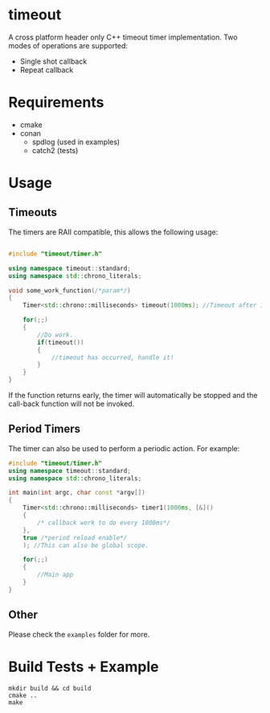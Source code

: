 # timeout
A cross platform header only C++ timeout timer implementation. Two modes of operations are supported:
* Single shot callback
* Repeat callback

# Requirements
* cmake
* conan
    - spdlog (used in examples)
    - catch2 (tests)

# Usage
## Timeouts
The timers are RAII compatible, this allows the following usage:
```C++

#include "timeout/timer.h"

using namespace timeout::standard;
using namespace std::chrono_literals;

void some_work_function(/*param*/)
{
    Timer<std::chrono::milliseconds> timeout(1000ms); //Timeout after 1s

    for(;;)
    {
        //Do work.
        if(timeout())
        {
            //timeout has occurred, handle it!
        }
    }
}

```
If the function returns early, the timer will automatically be stopped and the call-back function will not be invoked.

## Period Timers
The timer can also be used to perform a periodic action. For example:
```C++
#include "timeout/timer.h"
using namespace timeout::standard;
using namespace std::chrono_literals;

int main(int argc, char const *argv[])
{
    Timer<std::chrono::milliseconds> timer1(1000ms, [&]()
    {
        /* callback work to do every 1000ms*/
    },
    true /*period reload enable*/
    ); //This can also be global scope.

    for(;;)
    {
        //Main app
    }
}
```
## Other
Please check the `examples` folder for more.

# Build Tests + Example
```
mkdir build && cd build
cmake ..
make
```
